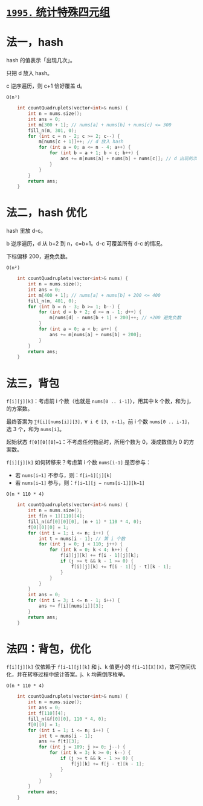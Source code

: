 # [`1995.` 统计特殊四元组](https://leetcode.cn/problems/count-special-quadruplets/)

# 法一，hash

hash 的值表示「出现几次」。

只把 d 放入 hash。

c 逆序遍历，则 c+1 恰好覆盖 d。

`O(n³)`

```cpp
    int countQuadruplets(vector<int>& nums) {
        int n = nums.size();
        int ans = 0;
        int m[300 + 1]; // nums[a] + nums[b] + nums[c] <= 300
        fill_n(m, 301, 0);
        for (int c = n - 2; c >= 2; c--) {
            m[nums[c + 1]]++; // d 放入 hash
            for (int a = 0; a <= n - 4; a++) {
                for (int b = a + 1; b < c; b++) {
                    ans += m[nums[a] + nums[b] + nums[c]]; // d 出现的次数
                }
            }
        }
        return ans;
    }
```

# 法二，hash 优化

hash 里放 d-c。

b 逆序遍历，d 从 b+2 到 n，c=b+1。d-c 可覆盖所有 d-c 的情况。

下标偏移 200，避免负数。

`O(n²)`

```cpp
    int countQuadruplets(vector<int>& nums) {
        int n = nums.size();
        int ans = 0;
        int m[400 + 1]; // nums[a] + nums[b] + 200 <= 400
        fill_n(m, 401, 0);
        for (int b = n - 3; b >= 1; b--) {
            for (int d = b + 2; d <= n - 1; d++) {
                m[nums[d] - nums[b + 1] + 200]++; // +200 避免负数
            }
            for (int a = 0; a < b; a++) {
                ans += m[nums[a] + nums[b] + 200];
            }
        }
        return ans;
    }
```

# 法三，背包

`f[i][j][k]`：考虑前 i 个数（也就是 `nums[0 .. i-1]`），用其中 k 个数，和为 j，的方案数。

最终答案为 `∑f[i][nums[i]][3]，∀ i ∈ [3, n-1]`。前 i 个数 `nums[0 .. i-1]`，选 3 个，和为 `nums[i]`。

起始状态 `f[0][0][0]=1`：不考虑任何物品时，所用个数为 0，凑成数值为 0 的方案数。

`f[i][j][k]` 如何转移来？考虑第 i 个数 `nums[i-1]` 是否参与：
- 若 `nums[i−1]` 不参与，则：`f[i−1][j][k]`
- 若 `nums[i−1]` 参与，则：`f[i−1][j − nums[i-1]][k−1]`

`O(n * 110 * 4)`

```cpp
    int countQuadruplets(vector<int>& nums) {
        int n = nums.size();
        int f[n + 1][110][4];
        fill_n(&f[0][0][0], (n + 1) * 110 * 4, 0);
        f[0][0][0] = 1;
        for (int i = 1; i <= n; i++) {
            int t = nums[i - 1]; // 第 i 个数
            for (int j = 0; j < 110; j++) {
                for (int k = 0; k < 4; k++) {
                    f[i][j][k] += f[i - 1][j][k];
                    if (j >= t && k - 1 >= 0) {
                        f[i][j][k] += f[i - 1][j - t][k - 1];
                    }
                }
            }
        }
        int ans = 0;
        for (int i = 3; i <= n - 1; i++) {
            ans += f[i][nums[i]][3];
        }
        return ans;
    }
```

# 法四：背包，优化

`f[i][j][k]` 仅依赖于 `f[i−1][j][k]` 和 j、k 值更小的 `f[i−1][X][X]`，故可空间优化，并在转移过程中统计答案。j、k 均需倒序枚举。

`O(n * 110 * 4)`

```cpp
    int countQuadruplets(vector<int>& nums) {
        int n = nums.size();
        int ans = 0;
        int f[110][4];
        fill_n(&f[0][0], 110 * 4, 0);
        f[0][0] = 1;
        for (int i = 1; i <= n; i++) {
            int t = nums[i - 1];
            ans += f[t][3];
            for (int j = 109; j >= 0; j--) {
                for (int k = 3; k >= 0; k--) {
                    if (j >= t && k - 1 >= 0) {
                        f[j][k] += f[j - t][k - 1];
                    }
                }
            }
        }
        return ans;
    }
```
